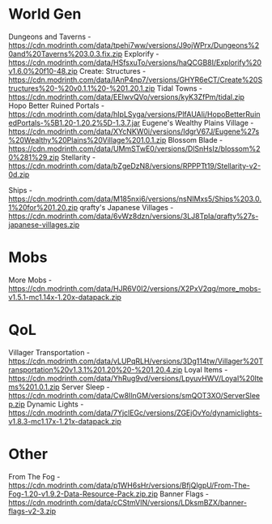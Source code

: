 # World Gen
Dungeons and Taverns - https://cdn.modrinth.com/data/tpehi7ww/versions/J9ojWPrx/Dungeons%20and%20Taverns%203.0.3.fix.zip
Explorify - https://cdn.modrinth.com/data/HSfsxuTo/versions/haQCGB8I/Explorify%20v1.6.0%20f10-48.zip
Create: Structures - https://cdn.modrinth.com/data/IAnP4np7/versions/GHYR6eCT/Create%20Structures%20-%20v0.1.1%20-%201.20.1.zip
Tidal Towns - https://cdn.modrinth.com/data/EEIwvQVo/versions/kyK3ZfPm/tidal.zip
Hopo Better Ruined Portals - https://cdn.modrinth.com/data/hIpLSyga/versions/PlfAUAli/HopoBetterRuinedPortals-%5B1.20-1.20.2%5D-1.3.7.jar
Eugene's Wealthy Plains Village - https://cdn.modrinth.com/data/XYcNKW0i/versions/IdgrV67J/Eugene%27s%20Wealthy%20Plains%20Village%201.0.1.zip
Blossom Blade - https://cdn.modrinth.com/data/UMmSTwE0/versions/DlSnHsIz/blossom%20%281%29.zip
Stellarity - https://cdn.modrinth.com/data/bZgeDzN8/versions/RPPPTt19/Stellarity-v2-0d.zip

Ships - https://cdn.modrinth.com/data/M185nxi6/versions/nsNIMxs5/Ships%203.0.1%20for%201.20.zip
qrafty's Japanese Villages - https://cdn.modrinth.com/data/6vWz8dzn/versions/3LJ8TpIa/qrafty%27s-japanese-villages.zip

# Mobs
More Mobs - https://cdn.modrinth.com/data/HJR6V0I2/versions/X2PxV2qg/more_mobs-v1.5.1-mc1.14x-1.20x-datapack.zip

# QoL
Villager Transportation - https://cdn.modrinth.com/data/vLUPqRLH/versions/3Dg114tw/Villager%20Transportation%20v1.3.1%201.20%20-%201.20.4.zip
Loyal Items - https://cdn.modrinth.com/data/YhRug9vd/versions/LpyuvHWV/Loyal%20Items%201.0.1.zip
Server Sleep - https://cdn.modrinth.com/data/Cw8IlnGM/versions/smQOT3XO/ServerSleep.zip
Dynamic Lights - https://cdn.modrinth.com/data/7YjclEGc/versions/ZGEjOvYo/dynamiclights-v1.8.3-mc1.17x-1.21x-datapack.zip

# Other
From The Fog - https://cdn.modrinth.com/data/p1WH6sHr/versions/BfjQlgpU/From-The-Fog-1.20-v1.9.2-Data-Resource-Pack.zip.zip
Banner Flags - https://cdn.modrinth.com/data/cCStmVIN/versions/LDksmBZX/banner-flags-v2-3.zip